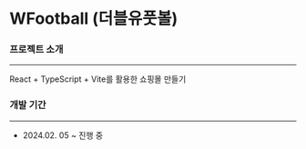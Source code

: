 # WFootball (더블유풋볼)

### 프로젝트 소개

---

React + TypeScript + Vite를 활용한 쇼핑몰 만들기

### 개발 기간

---

- 2024.02. 05 ~ 진행 중
